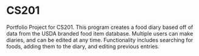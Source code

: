 # CS201
Portfolio Project for CS201. This program creates a food diary based off of data from the USDA branded food item database. Multiple users can make diaries, and can be edited at any time. Functionality includes searching for foods, adding them to the diary, and editing previous entries.